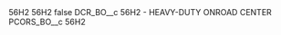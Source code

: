 <?xml version="1.0" encoding="UTF-8"?>
<CustomMetadata xmlns="http://soap.sforce.com/2006/04/metadata" xmlns:xsi="http://www.w3.org/2001/XMLSchema-instance" xmlns:xsd="http://www.w3.org/2001/XMLSchema">
    <description>56H2</description>
    <label>56H2</label>
    <protected>false</protected>
    <values>
        <field>DCR_BO__c</field>
        <value xsi:type="xsd:string">56H2 - HEAVY-DUTY ONROAD CENTER</value>
    </values>
    <values>
        <field>PCORS_BO__c</field>
        <value xsi:type="xsd:string">56H2</value>
    </values>
</CustomMetadata>
